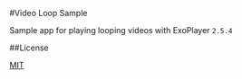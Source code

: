 #Video Loop Sample

Sample app for playing looping videos with ExoPlayer `2.5.4`

##License

[MIT](https://github.com/adoankim/VideoLoopSample/blob/master/LICENSE)